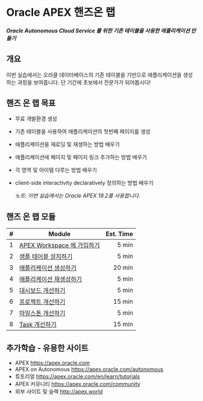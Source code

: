 # Oracle APEX 핸즈온 랩

##### Oracle Autonomous Cloud Service 를 위한 기존 테이블을 사용한 애플리케이션 만들기



## 개요

이번 실습에서는 오라클 데이터베이스의 기존 테이블을 기반으로 애플리케이션을 생성하는 과정을 보여줍니다. 단 기간에 초보에서 전문가가 되어봅시다!



## 핸즈 온 랩 목표

* 무료 개발환경 생성

* 기존 테이블을 사용하여 애플리케이션의 첫번째 페이지를 생성

* 애플리케이션을 재로딩 및 재생하는 방법 배우기

* 애플리케이션에 페이지 및 페이지 링크 추가하는 방법 배우기

* 각 영역 및 아이템 다루는 방법 배우기

* client-side interactivity declaratively 정의하는 방법 배우기

  *노트: 이번 실습에서는 Oracle APEX 19.2를 사용합니다.*



## 핸즈 온 랩 모듈

|  #   | Module                                                       | Est. Time |
| :---: | --- | ---: |
|  1   | [APEX Workspace 에 가입하기](Module1.md) | 5 min     |
|  2   | [샘플 테이블 설치하기](Module2.md) | 5 min     |
|  3   | [애플리케이션 생성하기](Module3.md) | 20 min    |
|  4   | [애플리케이션 재생성하기](Module4.md) | 5 min     |
|  5   | [대시보드 개선하기](Module5.md) | 5 min     |
|  6   | [프로젝트 개선하기](Module6.md) | 15 min    |
|  7   | [마일스톤 개선하기](Module7.md) | 5 min     |
|  8   | [Task 개선하기](Module8.md) | 15 min    |



## 추가학습 - 유용한 사이트

- APEX https://apex.oracle.com
- APEX on Autonomous https://apex.oracle.com/autonomous
- 튜토리얼 https://apex.oracle.com/en/learn/tutorials
- APEX 커뮤니티 https://apex.oracle.com/community
- 외부 사이트 및 슬랙 http://apex.world